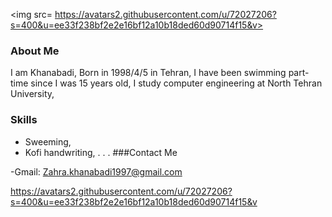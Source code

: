 <img src= https://avatars2.githubusercontent.com/u/72027206?s=400&u=ee33f238bf2e2e16bf12a10b18ded60d90714f15&v>
### About Me
I am Khanabadi,
Born in 1998/4/5 in Tehran,
I have been swimming part-time since I was 15 years old,
I study computer engineering at North Tehran University,
### Skills
 + Sweeming,
 + Kofi handwriting,
.
.
.
###Contact Me

-Gmail: Zahra.khanabadi1997@gmail.com

https://avatars2.githubusercontent.com/u/72027206?s=400&u=ee33f238bf2e2e16bf12a10b18ded60d90714f15&v


